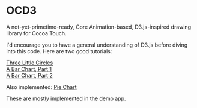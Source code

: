 OCD3
====

A not-yet-primetime-ready, Core Animation-based, D3.js-inspired drawing library for Cocoa Touch.

I'd encourage you to have a general understanding of D3.js before diving into this code. Here are two good tutorials:

[Three Little Circles](http://mbostock.github.com/d3/tutorial/circle.html)   
[A Bar Chart, Part 1](http://mbostock.github.com/d3/tutorial/bar-1.html)    
[A Bar Chart, Part 2](http://mbostock.github.com/d3/tutorial/bar-2.html)

Also implemented:
[Pie Chart](http://bl.ocks.org/mbostock/3887235)

These are mostly implemented in the demo app.
